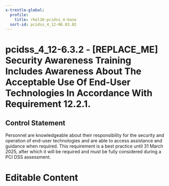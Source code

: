 ```yaml
---
x-trestle-global:
  profile:
    title: rhel10-pcidss_4-base
  sort-id: pcidss_4_12-06.03.02
---
```


# pcidss_4_12-6.3.2 - \[REPLACE_ME\] Security Awareness Training Includes Awareness About The Acceptable Use Of End-User Technologies In Accordance With Requirement 12.2.1.

## Control Statement

Personnel are knowledgeable about their responsibility for the security and operation of
end-user technologies and are able to access assistance and guidance when required. This
requirement is a best practice until 31 March 2025, after which it will be required and
must be fully considered during a PCI DSS assessment.

# Editable Content

<!-- Make additions and edits below -->
<!-- The above represents the contents of the control as received by the profile, prior to additions. -->
<!-- If the profile makes additions to the control, they will appear below. -->
<!-- The above markdown may not be edited but you may edit the content below, and/or introduce new additions to be made by the profile. -->
<!-- If there is a yaml header at the top, parameter values may be edited. Use --set-parameters to incorporate the changes during assembly. -->
<!-- The content here will then replace what is in the profile for this control, after running profile-assemble. -->
<!-- The current profile has no added parts for this control, but you may add new ones here. -->
<!-- Each addition must have a heading either of the form ## Control my_addition_name -->
<!-- or ## Part a. (where the a. refers to one of the control statement labels.) -->
<!-- "## Control" parts are new parts added after the statement part. -->
<!-- "## Part" parts are new parts added into the top-level statement part with that label. -->
<!-- Subparts may be added with nested hash levels of the form ### My Subpart Name -->
<!-- underneath the parent ## Control or ## Part being added -->
<!-- See https://oscal-compass.github.io/compliance-trestle/tutorials/ssp_profile_catalog_authoring/ssp_profile_catalog_authoring for guidance. -->
